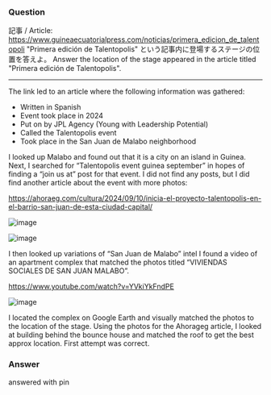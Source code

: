### Question
記事 / Article:
https://www.guineaecuatorialpress.com/noticias/primera_edicion_de_talentopoli
"Primera edición de Talentopolis" という記事内に登場するステージの位置を答えよ。
Answer the location of the stage appeared in the article titled "Primera edición de Talentopolis".

------------------------------------

The link led to an article where the following information was gathered:
-	Written in Spanish
-	Event took place in 2024
-	Put on by JPL Agency (Young with Leadership Potential) 
-	Called the Talentopolis event 
-	Took place in the San Juan de Malabo neighborhood

I looked up Malabo and found out that it is a city on an island in Guinea. Next, I searched for “Talentopolis event guinea september” in hopes of finding a “join us at” post for that event. I did not find any posts, but I did find another article about the event with more photos:  

  https://ahoraeg.com/cultura/2024/09/10/inicia-el-proyecto-talentopolis-en-el-barrio-san-juan-de-esta-ciudad-capital/

![image](https://github.com/user-attachments/assets/94dca013-8af6-4b3c-b9d9-6c01eb039378)

![image](https://github.com/user-attachments/assets/44bca75b-43f7-4c51-b9b6-6610c4e583d8)

I then looked up variations of “San Juan de Malabo” intel I found a video of an apartment complex that matched the photos titled “VIVIENDAS SOCIALES DE SAN JUAN MALABO”.

  https://www.youtube.com/watch?v=YVkiYkFndPE

![image](https://github.com/user-attachments/assets/ee6a22a7-f56f-4af7-8d4d-191ac29ab587)

I located the complex on Google Earth and visually matched the photos to the location of the stage. Using the photos for the Ahorageg article, I looked at building behind the bounce house and matched the roof to get the best approx location. First attempt was correct.

### Answer
answered with pin 

